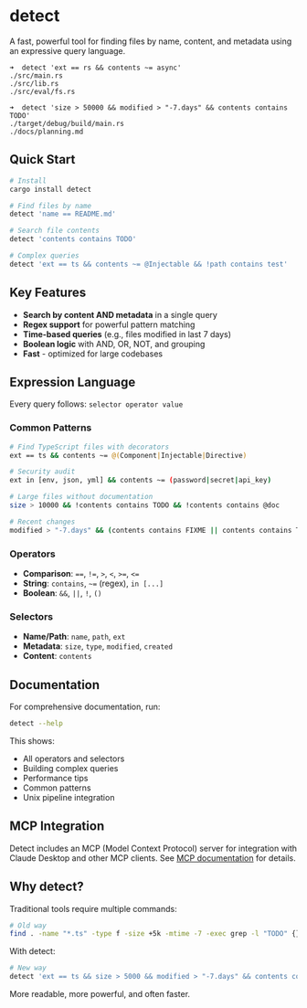 # detect

A fast, powerful tool for finding files by name, content, and metadata using an expressive query language.

```shell
➜  detect 'ext == rs && contents ~= async'
./src/main.rs
./src/lib.rs
./src/eval/fs.rs

➜  detect 'size > 50000 && modified > "-7.days" && contents contains TODO'
./target/debug/build/main.rs
./docs/planning.md
```

## Quick Start

```bash
# Install
cargo install detect

# Find files by name
detect 'name == README.md'

# Search file contents  
detect 'contents contains TODO'

# Complex queries
detect 'ext == ts && contents ~= @Injectable && !path contains test'
```

## Key Features

- **Search by content AND metadata** in a single query
- **Regex support** for powerful pattern matching
- **Time-based queries** (e.g., files modified in last 7 days)
- **Boolean logic** with AND, OR, NOT, and grouping
- **Fast** - optimized for large codebases

## Expression Language

Every query follows: `selector operator value`

### Common Patterns

```bash
# Find TypeScript files with decorators
ext == ts && contents ~= @(Component|Injectable|Directive)

# Security audit
ext in [env, json, yml] && contents ~= (password|secret|api_key)

# Large files without documentation
size > 10000 && !contents contains TODO && !contents contains @doc

# Recent changes
modified > "-7.days" && (contents contains FIXME || contents contains TODO)
```

### Operators
- **Comparison**: `==`, `!=`, `>`, `<`, `>=`, `<=`
- **String**: `contains`, `~=` (regex), `in [...]`
- **Boolean**: `&&`, `||`, `!`, `()`

### Selectors
- **Name/Path**: `name`, `path`, `ext`
- **Metadata**: `size`, `type`, `modified`, `created`
- **Content**: `contents`

## Documentation

For comprehensive documentation, run:
```bash
detect --help
```

This shows:
- All operators and selectors
- Building complex queries
- Performance tips
- Common patterns
- Unix pipeline integration

## MCP Integration

Detect includes an MCP (Model Context Protocol) server for integration with Claude Desktop and other MCP clients. See [MCP documentation](src/docs/mcp_basic.md) for details.

## Why detect?

Traditional tools require multiple commands:
```bash
# Old way
find . -name "*.ts" -type f -size +5k -mtime -7 -exec grep -l "TODO" {} \;
```

With detect:
```bash
# New way  
detect 'ext == ts && size > 5000 && modified > "-7.days" && contents contains TODO'
```

More readable, more powerful, and often faster.
